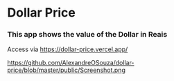 # Dollar Price

### This app shows the value of the Dollar in Reais 



Access via https://dollar-price.vercel.app/

https://github.com/AlexandreOSouza/dollar-price/blob/master/public/Screenshot.png
